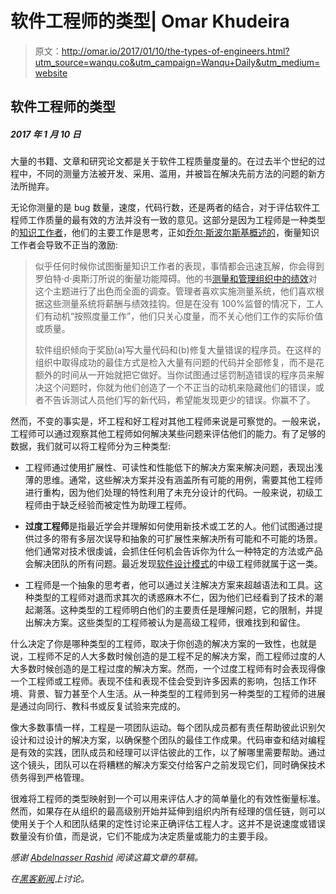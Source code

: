 # 软件工程师的类型| Omar Khudeira

> 原文：<http://omar.io/2017/01/10/the-types-of-engineers.html?utm_source=wanqu.co&utm_campaign=Wanqu+Daily&utm_medium=website>



## 软件工程师的类型

##### 2017 年 1 月 10 日

大量的书籍、文章和研究论文都是关于软件工程质量度量的。在过去半个世纪的过程中，不同的测量方法被开发、采用、滥用，并被旨在解决先前方法的问题的新方法所抛弃。

无论你测量的是 bug 数量，速度，代码行数，还是两者的结合，对于评估软件工程师工作质量的最有效的方法并没有一致的意见。这部分是因为工程师是一种类型的[知识工作者](https://en.wikipedia.org/wiki/Knowledge_worker)，他们的主要工作是思考，正如[乔尔·斯波尔斯基概述的](https://www.joelonsoftware.com/2002/07/15/20020715/)，衡量知识工作者会导致不正当的激励:

> 似乎任何时候你试图衡量知识工作者的表现，事情都会迅速瓦解，你会得到罗伯特·d·奥斯汀所说的衡量功能障碍。他的书[测量和管理组织中的绩效](http://www.amazon.com/exec/obidos/ASIN/0932633366/ref=nosim/joelonsoftware)对这个主题进行了出色而全面的调查。管理者喜欢实施测量系统，他们喜欢根据这些测量系统将薪酬与绩效挂钩。但是在没有 100%监督的情况下，工人们有动机“按照度量工作”，他们只关心度量，而不关心他们工作的实际价值或质量。
> 
> 软件组织倾向于奖励(a)写大量代码和(b)修复大量错误的程序员。在这样的组织中取得成功的最佳方式是检入大量有问题的代码并全部修复，而不是花额外的时间从一开始就把它做好。当你试图通过惩罚制造错误的程序员来解决这个问题时，你就为他们创造了一个不正当的动机来隐藏他们的错误，或者不告诉测试人员他们写的新代码，希望能发现更少的错误。你赢不了。

然而，不变的事实是，坏工程和好工程对其他工程师来说是可察觉的。一般来说，工程师可以通过观察其他工程师如何解决某些问题来评估他们的能力。有了足够的数据，我们就可以将工程师分为三种类型:

*   工程师通过使用扩展性、可读性和性能低下的解决方案来解决问题，表现出浅薄的思维。通常，这些解决方案并没有涵盖所有可能的用例，需要其他工程师进行重构，因为他们处理的特性利用了未充分设计的代码。一般来说，初级工程师由于缺乏经验而被定性为助理工程师。

*   **过度工程师**是指最近学会并理解如何使用新技术或工艺的人。他们试图通过提供过多的带有多层次误导和抽象的可扩展性来解决所有可能和不可能的场景。他们通常对技术很虔诚，会抓住任何机会告诉你为什么一种特定的方法或产品会解决团队的所有问题。最近发现[软件设计模式](https://en.wikipedia.org/wiki/Software_design_pattern)的中级工程师就属于这一类。

*   工程师是一个抽象的思考者，他可以通过关注解决方案来超越语法和工具。这种类型的工程师对退而求其次的诱惑麻木不仁，因为他们已经看到了技术的潮起潮落。这种类型的工程师明白他们的主要责任是理解问题，它的限制，并提出解决方案。这些类型的工程师被认为是高级工程师，很难找到和留住。

什么决定了你是哪种类型的工程师，取决于你创造的解决方案的一致性，也就是说，工程师不足的人大多数时候创造的是工程不足的解决方案，而工程师过度的人大多数时候创造的是工程过度的解决方案。然而，一个过度工程师有时会表现得像一个工程师或工程师。表现不佳和表现不佳会受到许多因素的影响，包括工作环境、背景、智力甚至个人生活。从一种类型的工程师到另一种类型的工程师的进展是通过向同行、教科书或反复试验来完成的。

像大多数事情一样，工程是一项团队运动。每个团队成员都有责任帮助彼此识别欠设计和过设计的解决方案，以确保整个团队的最佳工作成果。代码审查和结对编程是有效的实践，团队成员和经理可以评估彼此的工作，以了解哪里需要帮助。通过这个镜头，团队可以在将糟糕的解决方案交付给客户之前发现它们，同时确保技术债务得到严格管理。

很难将工程师的类型映射到一个可以用来评估人才的简单量化的有效性衡量标准。然而，如果存在从组织的最高级别开始并延伸到组织内所有经理的信任链，则可以使用关于个人和团队结果的定性讨论来正确评估工程人才。这并不是说速度或错误数量没有价值，而是说，它们不能成为决定质量或能力的主要手段。

*感谢 [Abdelnasser Rashid](https://www.linkedin.com/in/abdelnasser-rashid-339aa63a) 阅读这篇文章的草稿。*

*在[黑客新闻](https://news.ycombinator.com/item?id=13374530)上讨论。*

